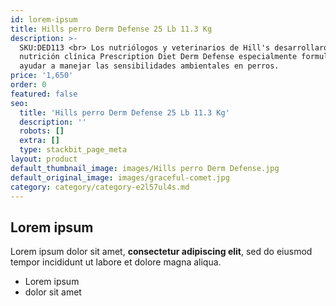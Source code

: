 ```yaml
---
id: lorem-ipsum
title: Hills perro Derm Defense 25 Lb 11.3 Kg
description: >-
  SKU:DED113 <br> Los nutriólogos y veterinarios de Hill's desarrollaron la
  nutrición clínica Prescription Diet Derm Defense especialmente formulada para
  ayudar a manejar las sensibilidades ambientales en perros. 
price: '1,650'
order: 0
featured: false
seo:
  title: 'Hills perro Derm Defense 25 Lb 11.3 Kg'
  description: ''
  robots: []
  extra: []
  type: stackbit_page_meta
layout: product
default_thumbnail_image: images/Hills perro Derm Defense.jpg
default_original_image: images/graceful-comet.jpg
category: category/category-e2l57ul4s.md
---
```

## Lorem ipsum

Lorem ipsum dolor sit amet, **consectetur adipiscing elit**, sed do eiusmod tempor incididunt ut labore et dolore magna aliqua.

- Lorem ipsum
- dolor sit amet